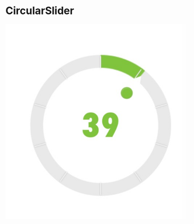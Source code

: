 CircularSlider
=================


![A preview of this control](https://github.com/iOSBIGDay/iOS.Big.Day.Communication.High.Bige.Group/blob/master/Demo/TB_CircularSlider-master/sample.jpg)
